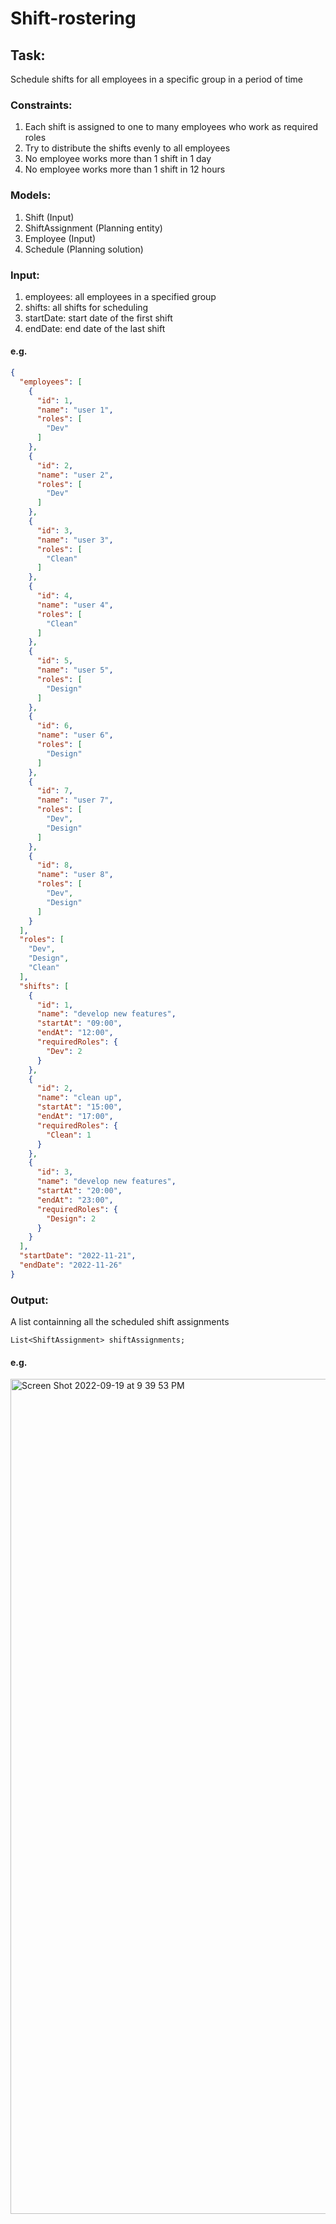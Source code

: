 # Shift-rostering

## Task:

Schedule shifts for all employees in a specific group in a period of time

### Constraints:

1. Each shift is assigned to one to many employees who work as required roles
2. Try to distribute the shifts evenly to all employees
3. No employee works more than 1 shift in 1 day
4. No employee works more than 1 shift in 12 hours

### Models:

1. Shift (Input)
2. ShiftAssignment (Planning entity)
3. Employee (Input)
4. Schedule (Planning solution)

### Input:

1. employees: all employees in a specified group
2. shifts: all shifts for scheduling
3. startDate: start date of the first shift
4. endDate: end date of the last shift

#### e.g.

```json
{
  "employees": [
    {
      "id": 1,
      "name": "user 1",
      "roles": [
        "Dev"
      ]
    },
    {
      "id": 2,
      "name": "user 2",
      "roles": [
        "Dev"
      ]
    },
    {
      "id": 3,
      "name": "user 3",
      "roles": [
        "Clean"
      ]
    },
    {
      "id": 4,
      "name": "user 4",
      "roles": [
        "Clean"
      ]
    },
    {
      "id": 5,
      "name": "user 5",
      "roles": [
        "Design"
      ]
    },
    {
      "id": 6,
      "name": "user 6",
      "roles": [
        "Design"
      ]
    },
    {
      "id": 7,
      "name": "user 7",
      "roles": [
        "Dev",
        "Design"
      ]
    },
    {
      "id": 8,
      "name": "user 8",
      "roles": [
        "Dev",
        "Design"
      ]
    }
  ],
  "roles": [
    "Dev",
    "Design",
    "Clean"
  ],
  "shifts": [
    {
      "id": 1,
      "name": "develop new features",
      "startAt": "09:00",
      "endAt": "12:00",
      "requiredRoles": {
        "Dev": 2
      }
    },
    {
      "id": 2,
      "name": "clean up",
      "startAt": "15:00",
      "endAt": "17:00",
      "requiredRoles": {
        "Clean": 1
      }
    },
    {
      "id": 3,
      "name": "develop new features",
      "startAt": "20:00",
      "endAt": "23:00",
      "requiredRoles": {
        "Design": 2
      }
    }
  ],
  "startDate": "2022-11-21",
  "endDate": "2022-11-26"
}
```

### Output:

A list containning all the scheduled shift assignments

```text
List<ShiftAssignment> shiftAssignments;
```

#### e.g.

<img width="1336" alt="Screen Shot 2022-09-19 at 9 39 53 PM" src="https://user-images.githubusercontent.com/46456200/191148679-840716ce-26e1-4ac4-a57d-684a002fa763.png">

